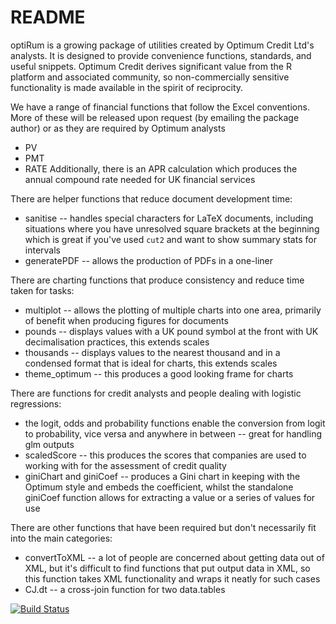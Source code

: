 README
========================================================

optiRum is a growing package of utilities created by Optimum Credit Ltd's analysts.  It is designed to provide convenience functions, standards, and useful snippets.  Optimum Credit derives significant value from the R platform and associated community, so non-commercially sensitive functionality is made available in the spirit of reciprocity.

We have a range of financial functions that follow the Excel conventions.  More of these will be released upon request (by emailing the package author) or as they are required by Optimum analysts
* PV
* PMT
* RATE
Additionally, there is an APR calculation which produces the annual compound rate needed for UK financial services

There are helper functions that reduce document development time:
* sanitise -- handles special characters for LaTeX documents, including situations where you have unresolved square brackets at the beginning which is great if you've used `cut2` and want to show summary stats for intervals
* generatePDF -- allows the production of PDFs in a one-liner

There are charting functions that produce consistency and reduce time taken for tasks:
* multiplot -- allows the plotting of multiple charts into one area, primarily of benefit when producing figures for documents
* pounds -- displays values with a UK pound symbol at the front with UK decimalisation practices, this extends scales
* thousands -- displays values to the nearest thousand and in a condensed format that is ideal for charts, this extends scales
* theme\_optimum -- this produces a good looking frame for charts

There are functions for credit analysts and people dealing with logistic regressions:
* the logit, odds and probability functions enable the conversion from logit to probability, vice versa and anywhere in between -- great for handling glm outputs
* scaledScore -- this produces the scores that companies are used to working with for the assessment of credit quality
* giniChart and giniCoef -- produces a Gini chart in keeping with the Optimum style and embeds the coefficient, whilst the standalone giniCoef function allows for extracting a value or a series of values for use

There are other functions that have been required but don't necessarily fit into the main categories:
* convertToXML -- a lot of people are concerned about getting data out of XML, but it's difficult to find functions that put output data in XML, so this function takes XML functionality and wraps it neatly for such cases
* CJ.dt -- a cross-join function for two data.tables

[![Build Status](https://travis-ci.org/stephlocke/optiRum.png?branch=master)](https://travis-ci.org/stephlocke/optiRum)